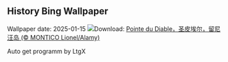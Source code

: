 ## History Bing Wallpaper
Wallpaper date: 2025-01-15
![](https://www.bing.com/th?id=OHR.PointeDiable_ZH-CN0610493136_UHD.jpg&w=1000)Download: [Pointe du Diable，圣皮埃尔，留尼汪岛 (© MONTICO Lionel/Alamy)](https://www.bing.com/th?id=OHR.PointeDiable_ZH-CN0610493136_UHD.jpg)

Auto get programm by LtgX
